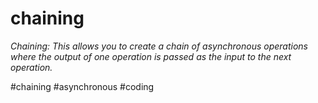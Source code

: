 # chaining
_Chaining:_ _This allows you to create a chain of asynchronous operations where the output of one operation is passed as the input to the next operation._

#chaining #asynchronous #coding 
